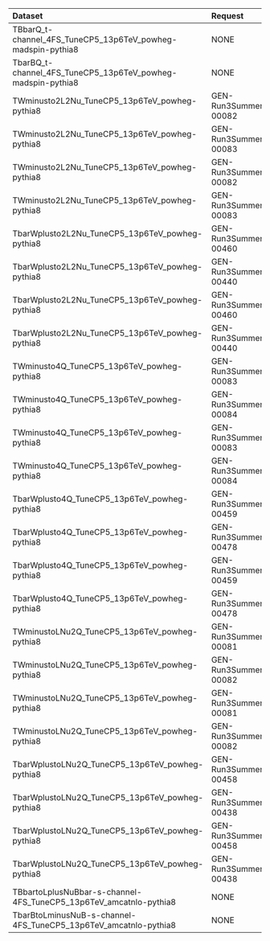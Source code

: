 | Dataset                                                           | Request                           | Status                                 |
|:------------------------------------------------------------------|:----------------------------------|:---------------------------------------|
| TBbarQ_t-channel_4FS_TuneCP5_13p6TeV_powheg-madspin-pythia8       | NONE                              | $${\color{red}\textbf{MISSING}}$$      |
| TbarBQ_t-channel_4FS_TuneCP5_13p6TeV_powheg-madspin-pythia8       | NONE                              | $${\color{red}\textbf{MISSING}}$$      |
| TWminusto2L2Nu_TuneCP5_13p6TeV_powheg-pythia8                     | GEN-Run3Summer23BPixwmLHEGS-00082 | $${\color{green}\textbf{Done}}$$       |
| TWminusto2L2Nu_TuneCP5_13p6TeV_powheg-pythia8                     | GEN-Run3Summer23wmLHEGS-00083     | $${\color{green}\textbf{Done}}$$       |
| TWminusto2L2Nu_TuneCP5_13p6TeV_powheg-pythia8                     | GEN-Run3Summer23BPixwmLHEGS-00082 | $${\color{green}\textbf{Done}}$$       |
| TWminusto2L2Nu_TuneCP5_13p6TeV_powheg-pythia8                     | GEN-Run3Summer23wmLHEGS-00083     | $${\color{green}\textbf{Done}}$$       |
| TbarWplusto2L2Nu_TuneCP5_13p6TeV_powheg-pythia8                   | GEN-Run3Summer23BPixwmLHEGS-00460 | $${\color{orange}\textbf{Submitted}}$$ |
| TbarWplusto2L2Nu_TuneCP5_13p6TeV_powheg-pythia8                   | GEN-Run3Summer23wmLHEGS-00440     | $${\color{orange}\textbf{Submitted}}$$ |
| TbarWplusto2L2Nu_TuneCP5_13p6TeV_powheg-pythia8                   | GEN-Run3Summer23BPixwmLHEGS-00460 | $${\color{orange}\textbf{Submitted}}$$ |
| TbarWplusto2L2Nu_TuneCP5_13p6TeV_powheg-pythia8                   | GEN-Run3Summer23wmLHEGS-00440     | $${\color{orange}\textbf{Submitted}}$$ |
| TWminusto4Q_TuneCP5_13p6TeV_powheg-pythia8                        | GEN-Run3Summer23BPixwmLHEGS-00083 | $${\color{green}\textbf{Done}}$$       |
| TWminusto4Q_TuneCP5_13p6TeV_powheg-pythia8                        | GEN-Run3Summer23wmLHEGS-00084     | $${\color{green}\textbf{Done}}$$       |
| TWminusto4Q_TuneCP5_13p6TeV_powheg-pythia8                        | GEN-Run3Summer23BPixwmLHEGS-00083 | $${\color{green}\textbf{Done}}$$       |
| TWminusto4Q_TuneCP5_13p6TeV_powheg-pythia8                        | GEN-Run3Summer23wmLHEGS-00084     | $${\color{green}\textbf{Done}}$$       |
| TbarWplusto4Q_TuneCP5_13p6TeV_powheg-pythia8                      | GEN-Run3Summer23BPixwmLHEGS-00459 | $${\color{orange}\textbf{Submitted}}$$ |
| TbarWplusto4Q_TuneCP5_13p6TeV_powheg-pythia8                      | GEN-Run3Summer23wmLHEGS-00478     | $${\color{orange}\textbf{Submitted}}$$ |
| TbarWplusto4Q_TuneCP5_13p6TeV_powheg-pythia8                      | GEN-Run3Summer23BPixwmLHEGS-00459 | $${\color{orange}\textbf{Submitted}}$$ |
| TbarWplusto4Q_TuneCP5_13p6TeV_powheg-pythia8                      | GEN-Run3Summer23wmLHEGS-00478     | $${\color{orange}\textbf{Submitted}}$$ |
| TWminustoLNu2Q_TuneCP5_13p6TeV_powheg-pythia8                     | GEN-Run3Summer23BPixwmLHEGS-00081 | $${\color{green}\textbf{Done}}$$       |
| TWminustoLNu2Q_TuneCP5_13p6TeV_powheg-pythia8                     | GEN-Run3Summer23wmLHEGS-00082     | $${\color{green}\textbf{Done}}$$       |
| TWminustoLNu2Q_TuneCP5_13p6TeV_powheg-pythia8                     | GEN-Run3Summer23BPixwmLHEGS-00081 | $${\color{green}\textbf{Done}}$$       |
| TWminustoLNu2Q_TuneCP5_13p6TeV_powheg-pythia8                     | GEN-Run3Summer23wmLHEGS-00082     | $${\color{green}\textbf{Done}}$$       |
| TbarWplustoLNu2Q_TuneCP5_13p6TeV_powheg-pythia8                   | GEN-Run3Summer23BPixwmLHEGS-00458 | $${\color{orange}\textbf{Submitted}}$$ |
| TbarWplustoLNu2Q_TuneCP5_13p6TeV_powheg-pythia8                   | GEN-Run3Summer23wmLHEGS-00438     | $${\color{orange}\textbf{Submitted}}$$ |
| TbarWplustoLNu2Q_TuneCP5_13p6TeV_powheg-pythia8                   | GEN-Run3Summer23BPixwmLHEGS-00458 | $${\color{orange}\textbf{Submitted}}$$ |
| TbarWplustoLNu2Q_TuneCP5_13p6TeV_powheg-pythia8                   | GEN-Run3Summer23wmLHEGS-00438     | $${\color{orange}\textbf{Submitted}}$$ |
| TBbartoLplusNuBbar-s-channel-4FS_TuneCP5_13p6TeV_amcatnlo-pythia8 | NONE                              | $${\color{red}\textbf{MISSING}}$$      |
| TbarBtoLminusNuB-s-channel-4FS_TuneCP5_13p6TeV_amcatnlo-pythia8   | NONE                              | $${\color{red}\textbf{MISSING}}$$      |